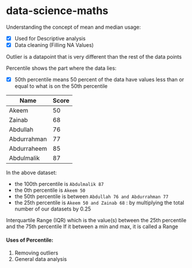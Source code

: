 # data-science-maths

Understanding the concept of mean and median usage:
- [x] Used for Descriptive analysis
- [x] Data cleaning (Filling NA Values)

Outlier is a datapoint that is very different than the rest of the data points

Percentile shows the part where the data lies:
- [x] 50th percentile means 50 percent of the data have values less than or equal to what is on the 50th percentile

| Name | Score |
| ---- |-------|
| Akeem | 50    |
| Zainab | 68    | 
| Abdullah | 76    |
|Abdurrahman | 77    |
| Abdurraheem | 85    |
| Abdulmalik | 87    |

In the above dataset:
- the 100th percentile is `Abdulmalik 87`
- the 0th percentile is `Akeem 50`
- the 50th percentile is between `Abdullah 76 and Abdurrahman 77`
- the 25th percentile is `Akeem 50 and Zainab 68` : by multiplying the total number of our datasets by 0.25

Interquartile Range (IQR) which is the value(s) between the 25th percentile and the 75th percentile 
If it between a min and max, it is called a Range

#### Uses of Percentile:
1. Removing outliers
2. General data analysis